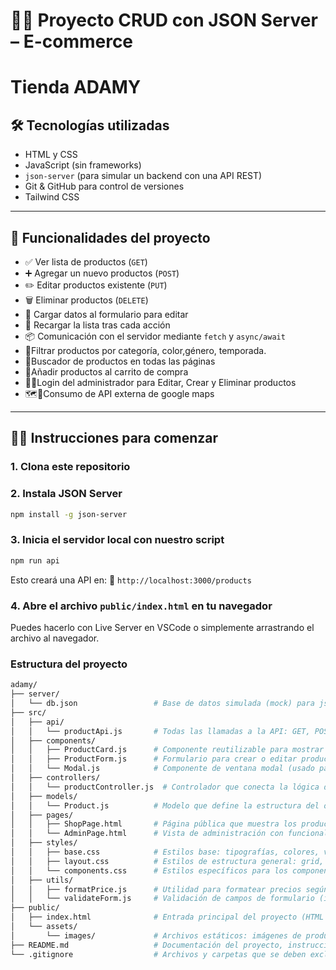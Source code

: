 # 👘👚 Proyecto CRUD con JSON Server – E-commerce

# Tienda ADAMY

## 🛠️ Tecnologías utilizadas

- HTML y CSS
- JavaScript (sin frameworks)
- `json-server` (para simular un backend con una API REST)
- Git & GitHub para control de versiones
- Tailwind CSS

---

## 🚀 Funcionalidades del proyecto

- ✅ Ver lista de productos (`GET`)
- ➕ Agregar un nuevo productos (`POST`)
- ✏️ Editar productos existente (`PUT`)
- 🗑️ Eliminar productos (`DELETE`)
- 🧠 Cargar datos al formulario para editar
- 🔄 Recargar la lista tras cada acción
- 📦 Comunicación con el servidor mediante `fetch` y `async/await`
- 📁Filtrar productos por categoría, color,género, temporada.
- 🔎Buscador de productos en todas las páginas
- 🛒Añadir productos al carrito de compra
- 🙍‍♂️Login del administrador para Editar, Crear y Eliminar productos
- 🗺🚩Consumo de API externa de google maps

---

## 🧑‍💻 Instrucciones para comenzar

### 1. Clona este repositorio


### 2. Instala JSON Server

```bash
npm install -g json-server
```

### 3. Inicia el servidor local con nuestro script

```bash
npm run api
```

Esto creará una API en:
📍 `http://localhost:3000/products`

### 4. Abre el archivo `public/index.html` en tu navegador

Puedes hacerlo con Live Server en VSCode o simplemente arrastrando el archivo al navegador.

### Estructura del proyecto

```bash
adamy/
├── server/
│   └── db.json                 # Base de datos simulada (mock) para json-server
├── src/
│   ├── api/
│   │   └── productApi.js       # Todas las llamadas a la API: GET, POST, PUT, DELETE
│   ├── components/
│   │   ├── ProductCard.js      # Componente reutilizable para mostrar un producto
│   │   ├── ProductForm.js      # Formulario para crear o editar productos
│   │   └── Modal.js            # Componente de ventana modal (usado para confirmaciones o formularios)
│   ├── controllers/
│   │   └── productController.js  # Controlador que conecta la lógica de UI con la API
│   ├── models/
│   │   └── Product.js          # Modelo que define la estructura del objeto Producto
│   ├── pages/
│   │   ├── ShopPage.html       # Página pública que muestra los productos (catálogo)
│   │   └── AdminPage.html      # Vista de administración con funcionalidades CRUD
│   ├── styles/
│   │   ├── base.css            # Estilos base: tipografías, colores, variables, reset CSS
│   │   ├── layout.css          # Estilos de estructura general: grid, flex, espaciado
│   │   └── components.css      # Estilos específicos para los componentes de UI (cards, botones, modales)
│   ├── utils/
│   │   ├── formatPrice.js      # Utilidad para formatear precios según moneda
│   │   └── validateForm.js     # Validación de campos de formulario (inputs vacíos, tipos, etc.)
├── public/
│   ├── index.html              # Entrada principal del proyecto (HTML raíz)
│   └── assets/
│       └── images/             # Archivos estáticos: imágenes de productos y logotipo
├── README.md                   # Documentación del proyecto, instrucciones y dependencias
└── .gitignore                  # Archivos y carpetas que se deben excluir del repositorio (como node_modules)


```
